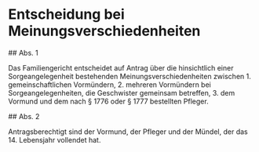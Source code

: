 # Entscheidung bei Meinungsverschiedenheiten



\#\# Abs. 1

 Das Familiengericht entscheidet auf Antrag über die hinsichtlich einer Sorgeangelegenheit bestehenden Meinungsverschiedenheiten zwischen  1\.
 gemeinschaftlichen Vormündern,
 2\.
 mehreren Vormündern bei Sorgeangelegenheiten, die Geschwister gemeinsam betreffen,
 3\.
 dem Vormund und dem nach § 1776 oder § 1777 bestellten Pfleger.


\#\# Abs. 2

 Antragsberechtigt sind der Vormund, der Pfleger und der Mündel, der das 14\. Lebensjahr vollendet hat. 

